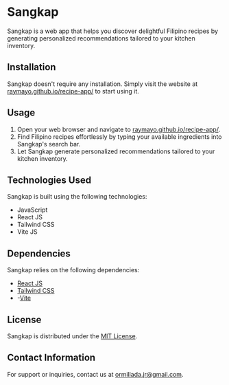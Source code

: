 # Sangkap

Sangkap is a web app that helps you discover delightful Filipino recipes by generating personalized recommendations tailored to your kitchen inventory.

## Installation

Sangkap doesn't require any installation. Simply visit the website at [raymayo.github.io/recipe-app/](https://raymayo.github.io/recipe-app/) to start using it.

## Usage

1. Open your web browser and navigate to [raymayo.github.io/recipe-app/](https://raymayo.github.io/recipe-app/).
2. Find Filipino recipes effortlessly by typing your available ingredients into Sangkap's search bar.
3. Let Sangkap generate personalized recommendations tailored to your kitchen inventory.


## Technologies Used

Sangkap is built using the following technologies:

- JavaScript
- React JS
- Tailwind CSS
- Vite JS

## Dependencies

Sangkap relies on the following dependencies:

- [React JS](https://reactjs.org/)
- [Tailwind CSS](https://tailwindcss.com/)
- -[Vite](https://vitejs.dev/)

## License

Sangkap is distributed under the [MIT License](LICENSE).

## Contact Information

For support or inquiries, contact us at [ormillada.jr@gmail.com](mailto:ormillada.jr@gmail.com).
